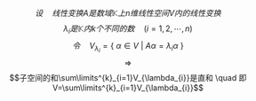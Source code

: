 $$设 \quad 线性变换A是数域\mathbb{K}上n维线性空间V内的线性变换$$
$$\lambda_{i}是\mathbb{K}内k个不同的数 \quad (i=1,2,\cdots,n)$$
$$令 \quad V_{\lambda_{i}}=\{\ \alpha \in V\ | \ A \alpha=\lambda_{i} \alpha\ \}$$
$$\Rightarrow$$
$$子空间的和\sum\limits^{k}_{i=1}V_{\lambda_{i}}是直和 \quad 即 V=\sum\limits^{k}_{i=1}V_{\lambda_{i}}$$
